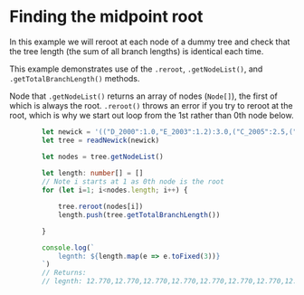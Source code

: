 # Finding the midpoint root

In this example we will reroot at each node of a dummy tree and check that the tree length (the sum of all branch lengths) is identical each time.

This example demonstrates use of the `.reroot`, `.getNodeList()`, and `.getTotalBranchLength()` methods.

Node that `.getNodeList()` returns an array of nodes (`Node[]`), the first of which is always the root. `.reroot()` throws an error if you try to reroot at the root, which is why we start out loop from the 1st rather than 0th node below.

```typescript
        let newick = '(("D_2000":1.0,"E_2003":1.2):3.0,("C_2005":2.5,("A_2010":1.8,"B_2011":1.07):1.0):1.2):4.0;'
        let tree = readNewick(newick)

        let nodes = tree.getNodeList()
        
        let length: number[] = []
        // Note i starts at 1 as 0th node is the root
        for (let i=1; i<nodes.length; i++) {

            tree.reroot(nodes[i])
            length.push(tree.getTotalBranchLength())

        }

        console.log(`
            legnth: ${length.map(e => e.toFixed(3))}
        `)
        // Returns:
        // legnth: 12.770,12.770,12.770,12.770,12.770,12.770,12.770,12.770
```

